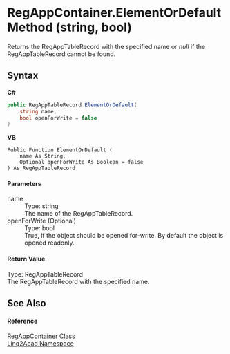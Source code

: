 # RegAppContainer.ElementOrDefault Method (string, bool)
 

Returns the RegAppTableRecord with the specified name or <i>null</i> if the RegAppTableRecord cannot be found.

## Syntax

**C#**<br />
``` C#
public RegAppTableRecord ElementOrDefault(
	string name,
	bool openForWrite = false
)
```

**VB**<br />
``` VB
Public Function ElementOrDefault ( 
	name As String,
	Optional openForWrite As Boolean = false
) As RegAppTableRecord
```


#### Parameters
<dl><dt>name</dt><dd>Type: string<br />The name of the RegAppTableRecord.</dd><dt>openForWrite (Optional)</dt><dd>Type: bool<br />True, if the object should be opened for-write. By default the object is opened readonly.</dd></dl>

#### Return Value
Type: RegAppTableRecord<br />The RegAppTableRecord with the specified name.

## See Also


#### Reference
<a href="T_Linq2Acad_RegAppContainer.md">RegAppContainer Class</a><br /><a href="N_Linq2Acad.md">Linq2Acad Namespace</a><br />
